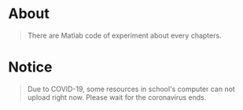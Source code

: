# About
>
> There are Matlab code of experiment about every chapters.

# Notice
>
> Due to COVID-19, some resources in school's computer can not upload right now. Please wait for the coronavirus ends.
